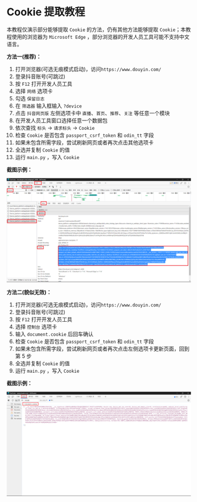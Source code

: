 # Cookie 提取教程

本教程仅演示部分能够提取 `Cookie` 的方法，仍有其他方法能够提取 `Cookie`；本教程使用的浏览器为 `Microsoft Edge`
，部分浏览器的开发人员工具可能不支持中文语言。

**方法一\(推荐\)：**

1. 打开浏览器\(可选无痕模式启动\)，访问`https://www.douyin.com/`
2. 登录抖音账号\(可跳过\)
3. 按 `F12` 打开开发人员工具
4. 选择 `网络` 选项卡
5. 勾选 `保留日志`
6. 在 `筛选器` 输入框输入 `?device`
7. 点击 `抖音网页版` 左侧选项卡中 `直播`、`首页`、`推荐`、`关注` 等任意一个模块
8. 在开发人员工具窗口选择任意一个数据包
9. 依次查找 `标头` -> `请求标头` -> `Cookie`
10. 检查 `Cookie` 是否包含 `passport_csrf_token` 和 `odin_tt` 字段
11. 如果未包含所需字段，尝试刷新网页或者再次点击其他选项卡
12. 全选并复制 `Cookie` 的值
13. 运行 `main.py` ，写入 `Cookie`

**截图示例：**

<img src="Cookie教程_1.png" alt="开发人员工具">

**方法二\(貌似无效\)：**

1. 打开浏览器\(可选无痕模式启动\)，访问`https://www.douyin.com/`
2. 登录抖音账号\(可跳过\)
3. 按 `F12` 打开开发人员工具
4. 选择 `控制台` 选项卡
5. 输入 `document.cookie` 后回车确认
6. 检查 `Cookie` 是否包含 `passport_csrf_token` 和 `odin_tt` 字段
7. 如果未包含所需字段，尝试刷新网页或者再次点击左侧选项卡更新页面，回到第 5 步
8. 全选并复制 `Cookie` 的值
9. 运行 `main.py` ，写入 `Cookie`

**截图示例：**

<img src="Cookie教程_2.png" alt="开发人员工具">
